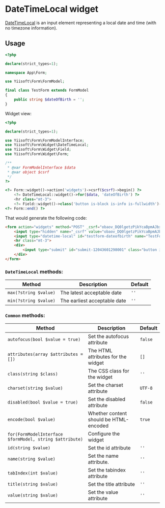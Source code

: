 # DateTimeLocal widget

[DateTimeLocal](https://www.w3.org/TR/2012/WD-html-markup-20120329/input.datetime-local.html#input.datetime-local) is an input element representing a local date and time (with no timezone information).

## Usage

```php
<?php

declare(strict_types=1);

namespace App\Form;

use Yiisoft\Form\FormModel;

final class TestForm extends FormModel
{
    public string $dateOfBirth = '';
}
```

Widget view:

```php
<?php

declare(strict_types=1);

use Yiisoft\Form\FormModelInterface;
use Yiisoft\Form\Widget\DateTimeLocal;
use Yiisoft\Form\Widget\Field;
use Yiisoft\Form\Widget\Form;

/**
 * @var FormModelInterface $data
 * @var object $csrf
 */
?>

<?= Form::widget()->action('widgets')->csrf($csrf)->begin() ?>
    <?= DateTimeLocal::widget()->for($data, 'dateOfBirth') ?>
    <hr class="mt-3">
    <?= Field::widget()->class('button is-block is-info is-fullwidth')->submitButton()->value('Save') ?>
<?= Form::end() ?>
```

That would generate the following code:

```html
<form action="widgets" method="POST" _csrf="obaov_DQ0lgetzPikYcaBpmAJbx9qHmjNAm5f7ftWFHR2cSJw4OEDljYYJSh4nhU6vJm1zX3FfV-Q9go84ATOw==">
    <input type="hidden" name="_csrf" value="obaov_DQ0lgetzPikYcaBpmAJbx9qHmjNAm5f7ftWFHR2cSJw4OEDljYYJSh4nhU6vJm1zX3FfV-Q9go84ATOw==">
    <input type="datetime-local" id="testform-dateofbirth" name="TestForm[dateOfBirth]">
    <hr class="mt-3">
    <div>
        <input type="submit" id="submit-12043601298001" class="button is-block is-info is-fullwidth" name="submit-12043601298001" value="Save">
    </div>
</form>
```

### `DateTimeLocal` methods: 

Method | Description | Default
-------|-------------|---------
`max(?string $value)` | The latest acceptable date | `''`
`min(?string $value)` | The earliest acceptable date | `''`

### `Common` methods:

Method | Description | Default
-------|-------------|---------
`autofocus(bool $value = true)` | Set the autofocus attribute | `false`
`attributes(array $attributes = [])` | The HTML attributes for the widget | `[]`
`class(string $class)` | The CSS class for the widget | `''`
`charset(string $value)` | Set the charset attribute | `UTF-8`
`disabled(bool $value = true)` | Set the disabled attribute | `false`
`encode(bool $value)` | Whether content should be HTML-encoded | `true`
`for(FormModelInterface $formModel, string $attribute)` | Configure the widget |
`id(string $value)` | Set the id attribute | `''`
`name(string $value)` | Set the name attribute. | `''`
`tabIndex(int $value)` | Set the tabindex attribute | `''`
`title(string $value)` | Set the title attribute | `''`
`value(string $value)` | Set the value attribute | `''`
